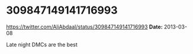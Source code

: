 # 309847149141716993
https://twitter.com/AliAbdaal/status/309847149141716993
**Date:** 2013-03-08

Late night DMCs are the best
